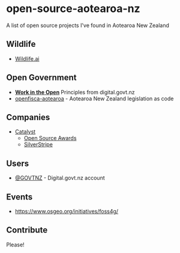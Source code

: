 # open-source-aotearoa-nz
A list of open source projects I've found in Aotearoa New Zealand

## Wildlife

- [Wildlife.ai](https://wildlife.ai/projects/)

## Open Government

- [**Work in the Open**](https://www.digital.govt.nz/standards-and-guidance/digital-service-design-standard/principles/work-in-the-open) Principles from digital.govt.nz
- [openfisca-aotearoa](https://github.com/BetterRules/openfisca-aotearoa) - Aotearoa New Zealand legislation as code

## Companies

- [Catalyst](https://www.catalyst.net.nz/stories-and-studies/catalyst-blog/tag/open-source-and-innovation)
  - [Open Source Awards](https://nzosa.org.nz/)
  - [SilverStripe](https://github.com/silverstripe/silverstripe-cms)

## Users

- [@GOVTNZ](https://github.com/GOVTNZ) - Digital.govt.nz account

## Events

- https://www.osgeo.org/initiatives/foss4g/

## Contribute

Please!
